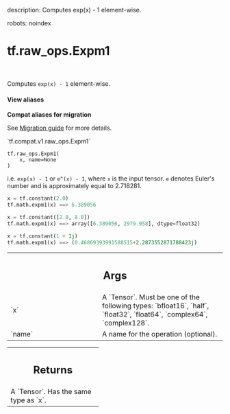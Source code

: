 description: Computes exp(x) - 1 element-wise.

robots: noindex

# tf.raw_ops.Expm1

<!-- Insert buttons and diff -->

<table class="tfo-notebook-buttons tfo-api nocontent" align="left">

</table>



Computes `exp(x) - 1` element-wise.

<section class="expandable">
  <h4 class="showalways">View aliases</h4>
  <p>
<b>Compat aliases for migration</b>
<p>See
<a href="https://www.tensorflow.org/guide/migrate">Migration guide</a> for
more details.</p>
<p>`tf.compat.v1.raw_ops.Expm1`</p>
</p>
</section>

<pre class="devsite-click-to-copy prettyprint lang-py tfo-signature-link">
<code>tf.raw_ops.Expm1(
    x, name=None
)
</code></pre>



<!-- Placeholder for "Used in" -->

  i.e. `exp(x) - 1` or `e^(x) - 1`, where `x` is the input tensor.
  `e` denotes Euler's number and is approximately equal to 2.718281.

  ```python
  x = tf.constant(2.0)
  tf.math.expm1(x) ==> 6.389056

  x = tf.constant([2.0, 8.0])
  tf.math.expm1(x) ==> array([6.389056, 2979.958], dtype=float32)

  x = tf.constant(1 + 1j)
  tf.math.expm1(x) ==> (0.46869393991588515+2.2873552871788423j)
  ```

<!-- Tabular view -->
 <table class="responsive fixed orange">
<colgroup><col width="214px"><col></colgroup>
<tr><th colspan="2"><h2 class="add-link">Args</h2></th></tr>

<tr>
<td>
`x`
</td>
<td>
A `Tensor`. Must be one of the following types: `bfloat16`, `half`, `float32`, `float64`, `complex64`, `complex128`.
</td>
</tr><tr>
<td>
`name`
</td>
<td>
A name for the operation (optional).
</td>
</tr>
</table>



<!-- Tabular view -->
 <table class="responsive fixed orange">
<colgroup><col width="214px"><col></colgroup>
<tr><th colspan="2"><h2 class="add-link">Returns</h2></th></tr>
<tr class="alt">
<td colspan="2">
A `Tensor`. Has the same type as `x`.
</td>
</tr>

</table>

